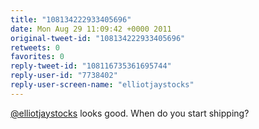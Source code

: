 ```yaml
---
title: "108134222933405696"
date: Mon Aug 29 11:09:42 +0000 2011
original-tweet-id: "108134222933405696"
retweets: 0
favorites: 0
reply-tweet-id: "108116735361695744"
reply-user-id: "7738402"
reply-user-screen-name: "elliotjaystocks"
---
```

<a href="https://twitter.com/elliotjaystocks">@elliotjaystocks</a> looks good. When do you start shipping?
